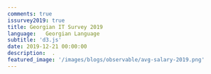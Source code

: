 ```yaml
---
comments: true
issurvey2019: true
title: Georgian IT Survey 2019
language:   Georgian Language
subtitle: 'd3.js'
date: 2019-12-21 00:00:00
description:  .
featured_image: '/images/blogs/observable/avg-salary-2019.png'
---
```

<style>
.observable-wrapper svg{
  display:block;
  margin: 0 auto;
}


.observable-wrapper {
    margin-bottom: 15px;
}

.dc-wrapper-second{
    width:102%;
}

.observable-wrapper h1{
   margin-top: 60px;
   margin-bottom: 55px;
}

.observable-wrapper h2{
   margin-top: 60px;
   margin-bottom: 55px;
}

.observable-wrapper h3{
   margin-top: 60px;
   margin-bottom: 55px;
}

.observablehq--boolean{
    display:none;
}

.single h1, .single h2, .single h3, .single h4, .single h5, .single h6, .single p, .single ul, .single ol {
    max-width: 80% !important; 
}

input {
  -webkit-appearance: checkbox;
      margin-left: 10%;
}
#DIV_1{
   margin: 0 auto !important;
}

ul, ol {
    list-style-position: initial !important;
}

</style> 



<div class="full-page-blog-width">

</div>

<div style='display:none' data-type='module' class='script-this'>
    
 console.log('start')
  import notebook from "https://api.observablehq.com/@bumbeishvili/georgian-it-survey-2019.js";

console.log('imported')


document.querySelector('.full-page-blog-width').innerHTML =notebook.modules[0].variables
.filter(d=>d)
.map((d,i)=>` <d`+`iv class="observable-wrapper div-number-${i}" 
               ${i>62?"style='display:none'":''}></`+`div>`)
.join('');

console.log('created')


  import {Inspector, Runtime} from "https://unpkg.com/@observablehq/runtime@3/dist/runtime.js";
 
 

   let i=1;
   Runtime.load(notebook, (variable) => {
      return new Inspector(document.querySelector(`.observable-wrapper:nth-child(${i++})`));
   });

console.log('finished')
    
</div>


<script>

     s = document.createElement('script');
    s.type = 'module';
    var code = document.querySelector('.script-this').innerText;
    try {
      s.appendChild(document.createTextNode(code));
      document.body.appendChild(s);
    } catch (e) {
      s.text = code;
      document.body.appendChild(s);
}

 </script>